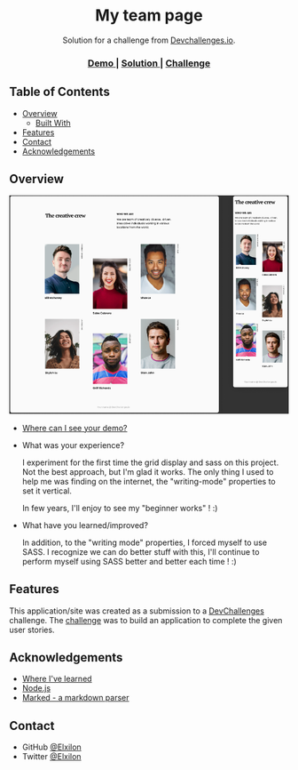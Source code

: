 <!-- Please update value in the {}  -->

<h1 align="center">My team page</h1>

<div align="center">
   Solution for a challenge from  <a href="http://devchallenges.io" target="_blank">Devchallenges.io</a>.
</div>

<div align="center">
  <h3>
    <a href="https://clever-hypatia-da7bf0.netlify.app/">
      Demo
    </a>
    <span> | </span>
    <a href="https://devchallenges.io/solutions/la5rnF9g25Sg8cwBrsbh">
      Solution
    </a>
    <span> | </span>
    <a href="https://devchallenges.io/challenges/hhmesazsqgKXrTkYkt0U">
      Challenge
    </a>
  </h3>
</div>

<!-- TABLE OF CONTENTS -->

## Table of Contents

- [Overview](#overview)
  - [Built With](#built-with)
- [Features](#features)
- [Contact](#contact)
- [Acknowledgements](#acknowledgements)

<!-- OVERVIEW -->

## Overview

![screenshot](https://raw.githubusercontent.com/Elxilon/devchall-2/main/img/preview.PNG)

- <a href="https://clever-hypatia-da7bf0.netlify.app/">
      Where can I see your demo?
  </a>

- What was your experience?

  I experiment for the first time the grid display and sass on this project. Not the best approach, but I'm glad it works. The only thing I used to help me was finding on the internet, the "writing-mode" properties to set it vertical.

  In few years, I'll enjoy to see my "beginner works" ! :)

- What have you learned/improved?

  In addition, to the "writing mode" properties, I forced myself to use SASS. I recognize we can do better stuff with this, I'll continue to perform myself using SASS better and better each time ! :)

## Features

<!-- List the features of your application or follow the template. Don't share the figma file here :) -->

This application/site was created as a submission to a [DevChallenges](https://devchallenges.io/challenges) challenge. The [challenge](https://devchallenges.io/challenges/wBunSb7FPrIepJZAg0sY) was to build an application to complete the given user stories.

## Acknowledgements

<!-- This section should list any articles or add-ons/plugins that helps you to complete the project. This is optional but it will help you in the future. For exmpale -->

- [Where I've learned](https://dyma.fr/)
- [Node.js](https://nodejs.org/)
- [Marked - a markdown parser](https://github.com/chjj/marked)

## Contact

<!-- - Website [your-website.com](https://{your-web-site-link}) -->

- GitHub [@Elxilon](https://github.com/Elxilon)
- Twitter [@Elxilon](https://twitter.com/Elxilon)
